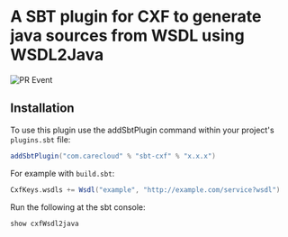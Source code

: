 # A SBT plugin for CXF to generate java sources from WSDL using WSDL2Java 

![PR Event](https://github.com/CareCloud/sbt-cxf/workflows/publish/badge.svg?event=pull_request)

Installation
------------

To use this plugin use the addSbtPlugin command within your project's `plugins.sbt` file:

```scala
addSbtPlugin("com.carecloud" % "sbt-cxf" % "x.x.x")
```

For example with `build.sbt`:

```scala
CxfKeys.wsdls += Wsdl("example", "http://example.com/service?wsdl")
```

Run the following at the sbt console:
```scala
show cxfWsdl2java
```
